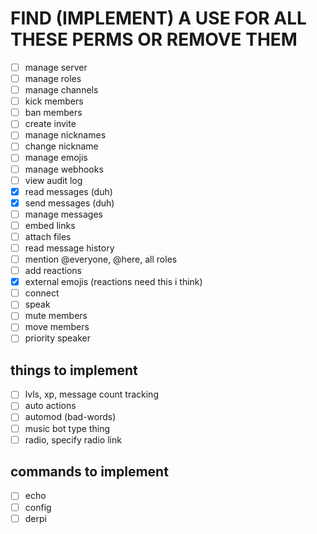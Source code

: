 # FIND (IMPLEMENT) A USE FOR ALL THESE PERMS OR REMOVE THEM

- [ ] manage server
- [ ] manage roles
- [ ] manage channels
- [ ] kick members
- [ ] ban members
- [ ] create invite
- [ ] manage nicknames
- [ ] change nickname
- [ ] manage emojis
- [ ] manage webhooks
- [ ] view audit log
- [x] read messages (duh)
- [x] send messages (duh)
- [ ] manage messages
- [ ] embed links
- [ ] attach files
- [ ] read message history
- [ ] mention @everyone, @here, all roles
- [ ] add reactions
- [x] external emojis (reactions need this i think)
- [ ] connect
- [ ] speak
- [ ] mute members
- [ ] move members
- [ ] priority speaker

## things to implement

- [ ] lvls, xp, message count tracking
- [ ] auto actions
- [ ] automod (bad-words)
- [ ] music bot type thing
- [ ] radio, specify radio link

## commands to implement

- [ ] echo
- [ ] config
- [ ] derpi
